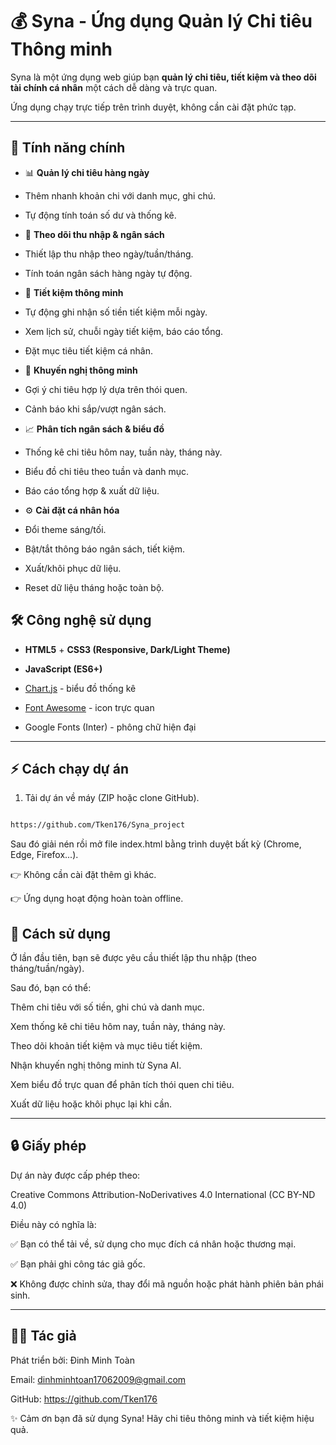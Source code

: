 # 💰 Syna - Ứng dụng Quản lý Chi tiêu Thông minh

Syna là một ứng dụng web giúp bạn **quản lý chi tiêu, tiết kiệm và theo dõi tài chính cá nhân** một cách dễ dàng và trực quan.

Ứng dụng chạy trực tiếp trên trình duyệt, không cần cài đặt phức tạp.

---
## 🚀 Tính năng chính

- 📊 **Quản lý chi tiêu hàng ngày**

- Thêm nhanh khoản chi với danh mục, ghi chú.

- Tự động tính toán số dư và thống kê.

- 💸 **Theo dõi thu nhập & ngân sách**

- Thiết lập thu nhập theo ngày/tuần/tháng.

- Tính toán ngân sách hàng ngày tự động.

- 🏦 **Tiết kiệm thông minh**

- Tự động ghi nhận số tiền tiết kiệm mỗi ngày.

- Xem lịch sử, chuỗi ngày tiết kiệm, báo cáo tổng.

- Đặt mục tiêu tiết kiệm cá nhân.

- 🤖 **Khuyến nghị thông minh**

- Gợi ý chi tiêu hợp lý dựa trên thói quen.

- Cảnh báo khi sắp/vượt ngân sách.

- 📈 **Phân tích ngân sách & biểu đồ**

- Thống kê chi tiêu hôm nay, tuần này, tháng này.

- Biểu đồ chi tiêu theo tuần và danh mục.

- Báo cáo tổng hợp & xuất dữ liệu.

- ⚙️ **Cài đặt cá nhân hóa**

- Đổi theme sáng/tối.

- Bật/tắt thông báo ngân sách, tiết kiệm.

- Xuất/khôi phục dữ liệu.

- Reset dữ liệu tháng hoặc toàn bộ.

## 🛠️ Công nghệ sử dụng

- **HTML5** + **CSS3 (Responsive, Dark/Light Theme)**

- **JavaScript (ES6+)**

- [Chart.js](https://www.chartjs.org/) - biểu đồ thống kê

- [Font Awesome](https://fontawesome.com/) - icon trực quan

- Google Fonts (Inter) - phông chữ hiện đại

---
## ⚡ Cách chạy dự án

1. Tải dự án về máy (ZIP hoặc clone GitHub).

  ```bash

  https://github.com/Tken176/Syna_project
```

Sau đó giải nén rồi mở file index.html bằng trình duyệt bất kỳ (Chrome, Edge, Firefox...).

👉 Không cần cài đặt thêm gì khác.

👉 Ứng dụng hoạt động hoàn toàn offline.


## 📖 Cách sử dụng

Ở lần đầu tiên, bạn sẽ được yêu cầu thiết lập thu nhập (theo tháng/tuần/ngày).

Sau đó, bạn có thể:

Thêm chi tiêu với số tiền, ghi chú và danh mục.

Xem thống kê chi tiêu hôm nay, tuần này, tháng này.

Theo dõi khoản tiết kiệm và mục tiêu tiết kiệm.

Nhận khuyến nghị thông minh từ Syna AI.

Xem biểu đồ trực quan để phân tích thói quen chi tiêu.

Xuất dữ liệu hoặc khôi phục lại khi cần.

---
## 🔒 Giấy phép

Dự án này được cấp phép theo:

Creative Commons Attribution-NoDerivatives 4.0 International (CC BY-ND 4.0)

Điều này có nghĩa là:

✅ Bạn có thể tải về, sử dụng cho mục đích cá nhân hoặc thương mại.

✅ Bạn phải ghi công tác giả gốc.

❌ Không được chỉnh sửa, thay đổi mã nguồn hoặc phát hành phiên bản phái sinh.

---

## 👨‍💻 Tác giả

Phát triển bởi: Đinh Minh Toàn

Email: dinhminhtoan17062009@gmail.com

GitHub: https://github.com/Tken176

✨ Cảm ơn bạn đã sử dụng Syna! Hãy chi tiêu thông minh và tiết kiệm hiệu quả.
